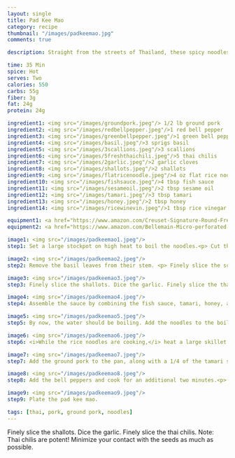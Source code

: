 ```yaml
---
layout: single
title: Pad Kee Mao
category: recipe
thumbnail: "/images/padkeemao.jpg"
comments: true

description: Straight from the streets of Thailand, these spicy noodles with Thai Basil are known as drunken noodles because of their ability to cure any hangover.

time: 35 Min
spice: Hot
serves: Two
calories: 550
carbs: 55g
fiber: 3g
fat: 24g
protein: 24g

ingredient1: <img src="/images/groundpork.jpeg"/> 1/2 lb ground pork 
ingredient2: <img src="/images/redbellpepper.jpeg"/>1 red bell pepper
ingredient3: <img src="/images/greenbellpepper.jpeg"/>1 green bell pepper
ingredient4: <img src="/images/basil.jpeg"/>3 sprigs basil
ingredient5: <img src="/images/3scallions.jpeg"/>3 scallions
ingredient6: <img src="/images/5freshthaichili.jpeg"/>5 thai chilis
ingredient7: <img src="/images/2garlic.jpeg"/>2 garlic cloves
ingredient8: <img src="/images/shallots.jpeg"/>2 shallots
ingredient9: <img src="/images/flatricenoodle.jpeg"/>4 oz flat rice noodles
ingredient10: <img src="/images/fishsauce.jpeg"/>4 tbsp fish sauce
ingredient11: <img src="/images/sesameoil.jpeg"/>2 tbsp sesame oil
ingredient12: <img src="/images/tamari.jpeg"/>3 tbsp tamari
ingredient13: <img src="/images/honey.jpeg"/>2 tbsp honey
ingredient14: <img src="/images/ricewinevin.jpeg"/>1 tbsp rice vinegar

equipment1: <a href="https://www.amazon.com/Creuset-Signature-Round-French-Truffle/dp/B0076NOFSC/ref=as_li_ss_tl?s=kitchen&rps=1&ie=UTF8&qid=1481598867&sr=1-38&keywords=le+creuset&refinements=p_85:2470955011&th=1&linkCode=ll1&tag=cilalime09-20&linkId=9987204213f6c7ac4d1e12889972e623"><img src="/images/stockpot.jpeg"/>stockpot</a>
equipment2: <a href="https://www.amazon.com/Bellemain-Micro-perforated-Stainless-5-quart-Colander-Dishwasher/dp/B00O97D0DO/ref=as_li_ss_tl?s=kitchen&rps=1&ie=UTF8&qid=1481916015&sr=1-4&keywords=colander&refinements=p_85:2470955011&linkCode=ll1&tag=cilalime09-20&linkId=926d38b26a0d016b9b6c627a7b507715"><img src="/images/colander.jpeg"/>colander </a>

image1: <img src="/images/padkeemao1.jpeg"/>
step1: Set a large stockpot on high heat to boil the noodles.<p> Cut the bell peppers into bite size pieces. </p>

image2: <img src="/images/padkeemao2.jpeg"/>
step2: Remove the basil leaves from their stem. <p> Finely slice the scallions and basil. </p>

image3: <img src="/images/padkeemao3.jpeg"/>
step3: Finely slice the shallots. Dice the garlic. Finely slice the thai chilis. <p> Note: Thai chilis are potent! Minimize your contact with the seeds as much as possible. </p>

image4: <img src="/images/padkeemao4.jpeg"/>
step4: Assemble the sauce by combining the fish sauce, tamari, honey, and rice wine vinegar.

image5: <img src="/images/padkeemao5.jpeg"/>
step5: By now, the water should be boiling. Add the noodles to the boiling water and reduce the heat to medium. Cook the noodles until tender, and then drain.

image6: <img src="/images/padkeemao6.jpeg"/>
step6: <i>While the rice noodles are cooking,</i> heat a large skillet on medium heat. Add a small amount sesame oil to coat the pan. Once the pan is hot add the garlic, shallots, scallions and chiles and cook until the garlic and shallots begin to turn brown.

image7: <img src="/images/padkeemao7.jpeg"/>
step7: Add the ground pork to the pan, along with a 1/4 of the tamari sauce made earlier. Sauté the pork until browned.

image8: <img src="/images/padkeemao8.jpeg"/>
step8: Add the bell peppers and cook for an additional two minutes.<p> Add the cooked rice noodles with the remaining sauce and the chopped basil and scallions. Toss to ensure that the noodles and vegetables are coated with the tamari sauce</p>

image9: <img src="/images/padkeemao9.jpeg"/> 
step9: Plate the pad kee mao.

tags: [thai, pork, ground pork, noodles]
---
```

Finely slice the shallots. Dice the garlic. Finely slice the thai chilis. Note: Thai chilis are potent! Minimize your contact with the seeds as much as possible.
